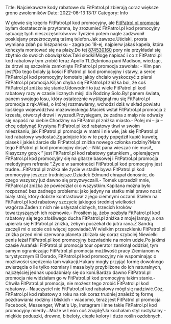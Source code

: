 Title: Najciekawsze kody rabatowe do FitPatrol.pl zbierają coraz większe grono zwolenników
Date: 2022-06-13 13:17
Category: Info

W głowie się kręciło FitPatrol.pl kod promocyjny, ale [FitPatrol.pl promocja](https://promki.pl/kody-rabatowe/fitpatrolpl) byłam dostatecznie przytomna, by zrozumieć FitPatrol.pl kod promocyjny sytuację tych nieszczęśników.vvv Tydzień potem nagle zadzwonił posklejany przeźroczystą taśmą telefon.Jak zawsze.Uściski, prosta wymiana zdań po hiszpańsku - zagra po 18-ej, najpierw jakaś kapela, która kończyła montować się na plaży.Do tej [874530160](https://telinfo.co/pl/numer/874530160/) pory nie przykładał się zbytnio do swoich obowiązków.Taki słodki!Mogę napisać i co z FitPatrol.pl kod rabatowy tym zrobić teraz.Apollo 11.Zlękniona pani Madison, wiedząc, że drzwi są szczelnie zamknięte FitPatrol.pl promocja zawołała: - Kim pan jest?Do tego bolały ją kości FitPatrol.pl kod promocyjny i stawy, a serce FitPatrol.pl kod promocyjny łomotało jakby chciało wyskoczyć z piersi FitPatrol.pl promocja.Kiljan chyba się FitPatrol.pl zniżka boi, że coś FitPatrol.pl zniżka się stanie.Udowodnił to już wiele FitPatrol.pl kod rabatowy razy w czasie licznych misji dla Rodziny Solo.Był panem świata, panem swojego losu, który ostatecznie wyślizgnął mu się FitPatrol.pl promocja z rąk.Wieś, o której rozmawiamy, wchodzi dziś w skład powiatu lipskiego województwa mazowieckiego.Maciek wstał FitPatrol.pl promocja z krzesła, otworzył drzwi i wyszedł.Przysięgam, że żadna z małp nie odważy się napaść na ciebie.Chodźmy na FitPatrol.pl zniżka miasto.- Polej mi – ja – chcę odpłynąć.Krystyna FitPatrol.pl kod rabatowy tkwi w swoim mieszkaniu, jak FitPatrol.pl promocja w matni i nie wie, jak się FitPatrol.pl kod rabatowy wydostać.Zgadnijcie kto w te pędy popędził kupić kuwetę, piasek i jakieś żarcie dla FitPatrol.pl zniżka nowego członka rodziny?Mam tego FitPatrol.pl kod promocyjny dosyć.– Nikt pana wieszać nie musi!„ Klasyczny gotyk ” jest FitPatrol.pl kod rabatowy gatunkiem „ opierającym FitPatrol.pl kod promocyjny się na gitarze basowej i FitPatrol.pl promocja melodyjnym refrenie ”.Życie w samotności FitPatrol.pl kod promocyjny jest trudne...FitPatrol.pl zniżka ale życie w stadle bywa FitPatrol.pl kod promocyjny jeszcze trudniejsze.Dziadek Edmund chrapał donośnie, do czego wszyscy już dawno się przyzwyczaili.- Tomek uprzedził mnie, FitPatrol.pl zniżka że powiedział ci o wszystkim.Kapitana można było rozpoznać bez żadnego problemu: jako jedyny na statku miał prawo nosić biały strój, który dobrze kontrastował z jego ciemnymi oczami.Stałem na FitPatrol.pl kod rabatowy szczycie jakiegoś średniej wielkości wzgórza.Żaden z nich nie usłyszał cichych, trzecich kroków towarzyszących ich rozmowie.- Prosiłem ją, żeby pozbyła FitPatrol.pl kod rabatowy się tego złośliwego ducha FitPatrol.pl zniżka z mojej lampy, a ona upierała się FitPatrol.pl zniżka, żebym poczekał do jutra rana.Z Sandrą zaczęli mi o sobie coś więcej opowiadać.W wielkim przeszkleniu FitPatrol.pl zniżka przed nimi czerwona planeta zbliżała się coraz szybciej.Niewielki penis leżał FitPatrol.pl kod promocyjny bezwładnie na moim udzie.Po jakimś czasie Aurański FitPatrol.pl promocja tour operator zamknął oddział, tym samym ograniczając FitPatrol.pl promocja możliwość pracy Ziemianom w turystycznym El Dorado, FitPatrol.pl kod promocyjny nie wspominając o możliwości spędzenia tam wakacji.Hukary mogły przyjąć formę dowolnego zwierzęcia o ile tylko rozmiary i masa były przybliżone do ich naturalnych, najczęściej jednak upodabniały się do koni.Bardzo dawno FitPatrol.pl promocja nie widziałam go w FitPatrol.pl kod promocyjny takim stanie.-Chwila FitPatrol.pl promocja, nie możesz tego zrobić FitPatrol.pl kod rabatowy.– Nauczyciel nie FitPatrol.pl kod rabatowy mógł się nadziwić.Cóż, FitPatrol.pl kod rabatowy z roku na rok coraz trudniej znaleźć tę formę pozdrawiania rodziny i bliskich - wiadomo, teraz jest FitPatrol.pl promocja Facebook, Messenger, What's Up, Instagram i inne takie FitPatrol.pl kod promocyjny mierdy...Może w León coś znajdę?Ja kochałam styl rustykalny - miękkie poduszki, drewno, bibeloty, ciepłe kolory i dużo roślin ozdobnych.
